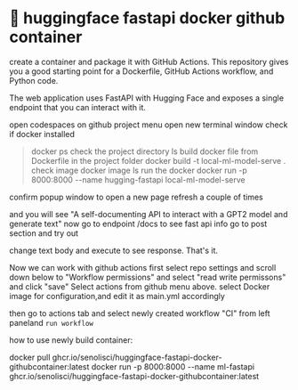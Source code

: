 # 🤗 huggingface fastapi docker github container

create a container and package it with GitHub Actions. This repository gives you a good starting point for a Dockerfile, GitHub Actions workflow, and Python code.

The web application uses FastAPI with Hugging Face and exposes a single endpoint that you can interact with it. 

open codespaces on github project menu
open new terminal window
check if docker installed
> docker ps
> check the project directory
>ls
build docker file from Dockerfile in the project folder
>docker build -t local-ml-model-serve .
check image 
> docker image ls
run the docker 
>docker run -p 8000:8000  --name hugging-fastapi local-ml-model-serve

confirm popup window to open a new page
refresh a couple of times

and you will see "A self-documenting API to interact with a GPT2 model and generate text"
now go to endpoint /docs to see fast api info
go to post section and try out

change text body and execute to see response. That's it.



Now we can work with github actions
first select repo settings and scroll down below to "Workflow permissions" and select "read write permissons" and click "save"
Select actions from github menu above.
select Docker image for configuration,and edit it as main.yml accordingly

then go to actions tab and select newly created workflow "CI" from left paneland `run workflow`


how to use newly build container:

docker pull ghcr.io/senolisci/huggingface-fastapi-docker-githubcontainer:latest
docker run -p 8000:8000 --name ml-fastapi ghcr.io/senolisci/huggingface-fastapi-docker-githubcontainer:latest




